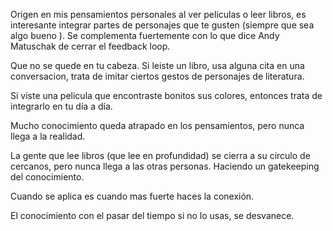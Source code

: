 Origen en mis pensamientos personales al ver peliculas o leer libros, es interesante integrar partes de personajes que te gusten (siempre que sea algo bueno ). Se complementa fuertemente con lo que dice Andy Matuschak de cerrar el feedback loop.

Que no se quede en tu cabeza. Si leiste un libro, usa alguna cita en una conversacion, trata de imitar ciertos gestos de personajes de literatura.

Si viste una pelicula que encontraste bonitos sus colores, entonces trata de integrarlo en tu día a día.

Mucho conocimiento queda atrapado en los pensamientos, pero nunca llega a la realidad. 

La gente que lee libros (que lee en profundidad) se cierra a su circulo de cercanos, pero nunca llega a las otras personas. Haciendo un gatekeeping del conocimiento.

Cuando se aplica es cuando mas fuerte haces la conexión. 



El conocimiento con el pasar del tiempo si no lo usas, se desvanece.


